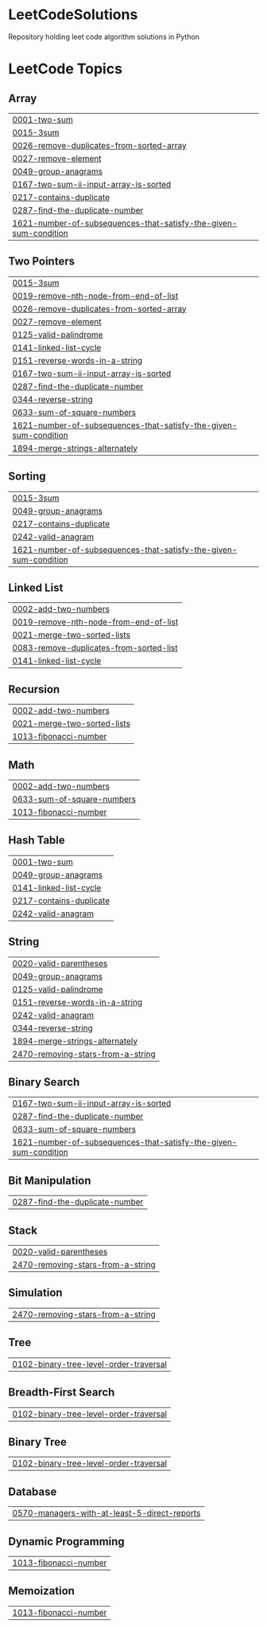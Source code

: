 # LeetCodeSolutions
Repository holding leet code algorithm solutions in Python

<!---LeetCode Topics Start-->
# LeetCode Topics
## Array
|  |
| ------- |
| [0001-two-sum](https://github.com/mattssll/LeetCodeSolutions/tree/master/0001-two-sum) |
| [0015-3sum](https://github.com/mattssll/LeetCodeSolutions/tree/master/0015-3sum) |
| [0026-remove-duplicates-from-sorted-array](https://github.com/mattssll/LeetCodeSolutions/tree/master/0026-remove-duplicates-from-sorted-array) |
| [0027-remove-element](https://github.com/mattssll/LeetCodeSolutions/tree/master/0027-remove-element) |
| [0049-group-anagrams](https://github.com/mattssll/LeetCodeSolutions/tree/master/0049-group-anagrams) |
| [0167-two-sum-ii-input-array-is-sorted](https://github.com/mattssll/LeetCodeSolutions/tree/master/0167-two-sum-ii-input-array-is-sorted) |
| [0217-contains-duplicate](https://github.com/mattssll/LeetCodeSolutions/tree/master/0217-contains-duplicate) |
| [0287-find-the-duplicate-number](https://github.com/mattssll/LeetCodeSolutions/tree/master/0287-find-the-duplicate-number) |
| [1621-number-of-subsequences-that-satisfy-the-given-sum-condition](https://github.com/mattssll/LeetCodeSolutions/tree/master/1621-number-of-subsequences-that-satisfy-the-given-sum-condition) |
## Two Pointers
|  |
| ------- |
| [0015-3sum](https://github.com/mattssll/LeetCodeSolutions/tree/master/0015-3sum) |
| [0019-remove-nth-node-from-end-of-list](https://github.com/mattssll/LeetCodeSolutions/tree/master/0019-remove-nth-node-from-end-of-list) |
| [0026-remove-duplicates-from-sorted-array](https://github.com/mattssll/LeetCodeSolutions/tree/master/0026-remove-duplicates-from-sorted-array) |
| [0027-remove-element](https://github.com/mattssll/LeetCodeSolutions/tree/master/0027-remove-element) |
| [0125-valid-palindrome](https://github.com/mattssll/LeetCodeSolutions/tree/master/0125-valid-palindrome) |
| [0141-linked-list-cycle](https://github.com/mattssll/LeetCodeSolutions/tree/master/0141-linked-list-cycle) |
| [0151-reverse-words-in-a-string](https://github.com/mattssll/LeetCodeSolutions/tree/master/0151-reverse-words-in-a-string) |
| [0167-two-sum-ii-input-array-is-sorted](https://github.com/mattssll/LeetCodeSolutions/tree/master/0167-two-sum-ii-input-array-is-sorted) |
| [0287-find-the-duplicate-number](https://github.com/mattssll/LeetCodeSolutions/tree/master/0287-find-the-duplicate-number) |
| [0344-reverse-string](https://github.com/mattssll/LeetCodeSolutions/tree/master/0344-reverse-string) |
| [0633-sum-of-square-numbers](https://github.com/mattssll/LeetCodeSolutions/tree/master/0633-sum-of-square-numbers) |
| [1621-number-of-subsequences-that-satisfy-the-given-sum-condition](https://github.com/mattssll/LeetCodeSolutions/tree/master/1621-number-of-subsequences-that-satisfy-the-given-sum-condition) |
| [1894-merge-strings-alternately](https://github.com/mattssll/LeetCodeSolutions/tree/master/1894-merge-strings-alternately) |
## Sorting
|  |
| ------- |
| [0015-3sum](https://github.com/mattssll/LeetCodeSolutions/tree/master/0015-3sum) |
| [0049-group-anagrams](https://github.com/mattssll/LeetCodeSolutions/tree/master/0049-group-anagrams) |
| [0217-contains-duplicate](https://github.com/mattssll/LeetCodeSolutions/tree/master/0217-contains-duplicate) |
| [0242-valid-anagram](https://github.com/mattssll/LeetCodeSolutions/tree/master/0242-valid-anagram) |
| [1621-number-of-subsequences-that-satisfy-the-given-sum-condition](https://github.com/mattssll/LeetCodeSolutions/tree/master/1621-number-of-subsequences-that-satisfy-the-given-sum-condition) |
## Linked List
|  |
| ------- |
| [0002-add-two-numbers](https://github.com/mattssll/LeetCodeSolutions/tree/master/0002-add-two-numbers) |
| [0019-remove-nth-node-from-end-of-list](https://github.com/mattssll/LeetCodeSolutions/tree/master/0019-remove-nth-node-from-end-of-list) |
| [0021-merge-two-sorted-lists](https://github.com/mattssll/LeetCodeSolutions/tree/master/0021-merge-two-sorted-lists) |
| [0083-remove-duplicates-from-sorted-list](https://github.com/mattssll/LeetCodeSolutions/tree/master/0083-remove-duplicates-from-sorted-list) |
| [0141-linked-list-cycle](https://github.com/mattssll/LeetCodeSolutions/tree/master/0141-linked-list-cycle) |
## Recursion
|  |
| ------- |
| [0002-add-two-numbers](https://github.com/mattssll/LeetCodeSolutions/tree/master/0002-add-two-numbers) |
| [0021-merge-two-sorted-lists](https://github.com/mattssll/LeetCodeSolutions/tree/master/0021-merge-two-sorted-lists) |
| [1013-fibonacci-number](https://github.com/mattssll/LeetCodeSolutions/tree/master/1013-fibonacci-number) |
## Math
|  |
| ------- |
| [0002-add-two-numbers](https://github.com/mattssll/LeetCodeSolutions/tree/master/0002-add-two-numbers) |
| [0633-sum-of-square-numbers](https://github.com/mattssll/LeetCodeSolutions/tree/master/0633-sum-of-square-numbers) |
| [1013-fibonacci-number](https://github.com/mattssll/LeetCodeSolutions/tree/master/1013-fibonacci-number) |
## Hash Table
|  |
| ------- |
| [0001-two-sum](https://github.com/mattssll/LeetCodeSolutions/tree/master/0001-two-sum) |
| [0049-group-anagrams](https://github.com/mattssll/LeetCodeSolutions/tree/master/0049-group-anagrams) |
| [0141-linked-list-cycle](https://github.com/mattssll/LeetCodeSolutions/tree/master/0141-linked-list-cycle) |
| [0217-contains-duplicate](https://github.com/mattssll/LeetCodeSolutions/tree/master/0217-contains-duplicate) |
| [0242-valid-anagram](https://github.com/mattssll/LeetCodeSolutions/tree/master/0242-valid-anagram) |
## String
|  |
| ------- |
| [0020-valid-parentheses](https://github.com/mattssll/LeetCodeSolutions/tree/master/0020-valid-parentheses) |
| [0049-group-anagrams](https://github.com/mattssll/LeetCodeSolutions/tree/master/0049-group-anagrams) |
| [0125-valid-palindrome](https://github.com/mattssll/LeetCodeSolutions/tree/master/0125-valid-palindrome) |
| [0151-reverse-words-in-a-string](https://github.com/mattssll/LeetCodeSolutions/tree/master/0151-reverse-words-in-a-string) |
| [0242-valid-anagram](https://github.com/mattssll/LeetCodeSolutions/tree/master/0242-valid-anagram) |
| [0344-reverse-string](https://github.com/mattssll/LeetCodeSolutions/tree/master/0344-reverse-string) |
| [1894-merge-strings-alternately](https://github.com/mattssll/LeetCodeSolutions/tree/master/1894-merge-strings-alternately) |
| [2470-removing-stars-from-a-string](https://github.com/mattssll/LeetCodeSolutions/tree/master/2470-removing-stars-from-a-string) |
## Binary Search
|  |
| ------- |
| [0167-two-sum-ii-input-array-is-sorted](https://github.com/mattssll/LeetCodeSolutions/tree/master/0167-two-sum-ii-input-array-is-sorted) |
| [0287-find-the-duplicate-number](https://github.com/mattssll/LeetCodeSolutions/tree/master/0287-find-the-duplicate-number) |
| [0633-sum-of-square-numbers](https://github.com/mattssll/LeetCodeSolutions/tree/master/0633-sum-of-square-numbers) |
| [1621-number-of-subsequences-that-satisfy-the-given-sum-condition](https://github.com/mattssll/LeetCodeSolutions/tree/master/1621-number-of-subsequences-that-satisfy-the-given-sum-condition) |
## Bit Manipulation
|  |
| ------- |
| [0287-find-the-duplicate-number](https://github.com/mattssll/LeetCodeSolutions/tree/master/0287-find-the-duplicate-number) |
## Stack
|  |
| ------- |
| [0020-valid-parentheses](https://github.com/mattssll/LeetCodeSolutions/tree/master/0020-valid-parentheses) |
| [2470-removing-stars-from-a-string](https://github.com/mattssll/LeetCodeSolutions/tree/master/2470-removing-stars-from-a-string) |
## Simulation
|  |
| ------- |
| [2470-removing-stars-from-a-string](https://github.com/mattssll/LeetCodeSolutions/tree/master/2470-removing-stars-from-a-string) |
## Tree
|  |
| ------- |
| [0102-binary-tree-level-order-traversal](https://github.com/mattssll/LeetCodeSolutions/tree/master/0102-binary-tree-level-order-traversal) |
## Breadth-First Search
|  |
| ------- |
| [0102-binary-tree-level-order-traversal](https://github.com/mattssll/LeetCodeSolutions/tree/master/0102-binary-tree-level-order-traversal) |
## Binary Tree
|  |
| ------- |
| [0102-binary-tree-level-order-traversal](https://github.com/mattssll/LeetCodeSolutions/tree/master/0102-binary-tree-level-order-traversal) |
## Database
|  |
| ------- |
| [0570-managers-with-at-least-5-direct-reports](https://github.com/mattssll/LeetCodeSolutions/tree/master/0570-managers-with-at-least-5-direct-reports) |
## Dynamic Programming
|  |
| ------- |
| [1013-fibonacci-number](https://github.com/mattssll/LeetCodeSolutions/tree/master/1013-fibonacci-number) |
## Memoization
|  |
| ------- |
| [1013-fibonacci-number](https://github.com/mattssll/LeetCodeSolutions/tree/master/1013-fibonacci-number) |
<!---LeetCode Topics End-->